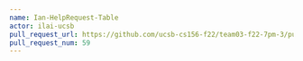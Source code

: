 ```yaml
---
name: Ian-HelpRequest-Table
actor: ilai-ucsb
pull_request_url: https://github.com/ucsb-cs156-f22/team03-f22-7pm-3/pull/59
pull_request_num: 59
---
```

